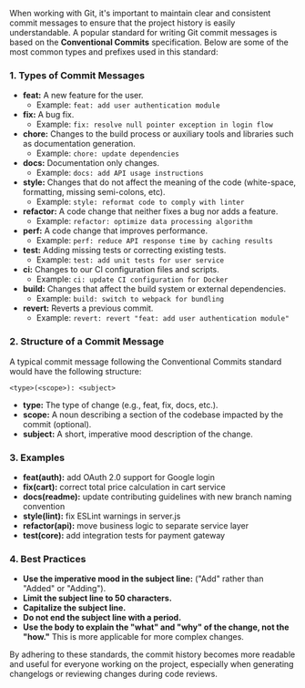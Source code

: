 When working with Git, it's important to maintain clear and consistent commit messages to ensure that the project history is easily understandable. A popular standard for writing Git commit messages is based on the **Conventional Commits** specification. Below are some of the most common types and prefixes used in this standard:

### 1. **Types of Commit Messages**

- **feat:** A new feature for the user.
  - Example: `feat: add user authentication module`
- **fix:** A bug fix.
  - Example: `fix: resolve null pointer exception in login flow`
- **chore:** Changes to the build process or auxiliary tools and libraries such as documentation generation.
  - Example: `chore: update dependencies`
- **docs:** Documentation only changes.
  - Example: `docs: add API usage instructions`
- **style:** Changes that do not affect the meaning of the code (white-space, formatting, missing semi-colons, etc).
  - Example: `style: reformat code to comply with linter`
- **refactor:** A code change that neither fixes a bug nor adds a feature.
  - Example: `refactor: optimize data processing algorithm`
- **perf:** A code change that improves performance.
  - Example: `perf: reduce API response time by caching results`
- **test:** Adding missing tests or correcting existing tests.
  - Example: `test: add unit tests for user service`
- **ci:** Changes to our CI configuration files and scripts.
  - Example: `ci: update CI configuration for Docker`
- **build:** Changes that affect the build system or external dependencies.
  - Example: `build: switch to webpack for bundling`
- **revert:** Reverts a previous commit.
  - Example: `revert: revert "feat: add user authentication module"`

### 2. **Structure of a Commit Message**

A typical commit message following the Conventional Commits standard would have the following structure:

```plaintext
<type>(<scope>): <subject>
```

- **type:** The type of change (e.g., feat, fix, docs, etc.).
- **scope:** A noun describing a section of the codebase impacted by the commit (optional).
- **subject:** A short, imperative mood description of the change.

### 3. **Examples**

- **feat(auth):** add OAuth 2.0 support for Google login
- **fix(cart):** correct total price calculation in cart service
- **docs(readme):** update contributing guidelines with new branch naming convention
- **style(lint):** fix ESLint warnings in server.js
- **refactor(api):** move business logic to separate service layer
- **test(core):** add integration tests for payment gateway

### 4. **Best Practices**

- **Use the imperative mood in the subject line:** ("Add" rather than "Added" or "Adding").
- **Limit the subject line to 50 characters.**
- **Capitalize the subject line.**
- **Do not end the subject line with a period.**
- **Use the body to explain the "what" and "why" of the change, not the "how."** This is more applicable for more complex changes.

By adhering to these standards, the commit history becomes more readable and useful for everyone working on the project, especially when generating changelogs or reviewing changes during code reviews.